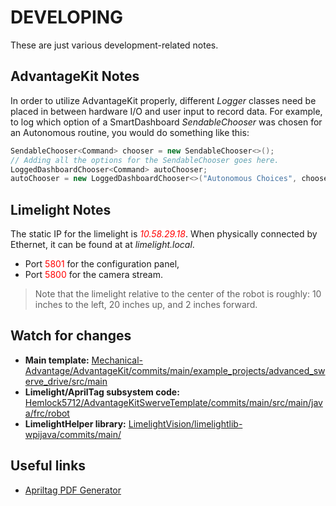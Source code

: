 # DEVELOPING #

These are just various development-related notes. <!-- Fun to play around with markdown formatting too! lmao some of this formatting is completely unnecessary -->

## AdvantageKit Notes ##
In order to utilize AdvantageKit properly, different _Logger_ classes need be placed in between hardware I/O and user input to record data. For example, to log which option of a SmartDashboard _SendableChooser_ was chosen for an Autonomous routine, you would do something like this:
```java
SendableChooser<Command> chooser = new SendableChooser<>();
// Adding all the options for the SendableChooser goes here.
LoggedDashboardChooser<Command> autoChooser;
autoChooser = new LoggedDashboardChooser<>("Autonomous Choices", chooser);
```

## Limelight Notes ##
The static IP for the limelight is <em style="color:red; background-color: white; display: inline;">10.58.29.18</em>.
When physically connected by Ethernet, it can be found at at _limelight.local_.
- Port <p style="color:red; background-color: white; display: inline;">5801</p> for the configuration panel,
- Port <p style="color:red; background-color: white; display: inline;">5800</p> for the camera stream.
> Note that the limelight relative to the center of the robot is roughly: 10 inches to the left, 20 inches up, and 2 inches forward.

## Watch for changes ##
- **Main template:** [Mechanical-Advantage/AdvantageKit/commits/main/example_projects/advanced_swerve_drive/src/main](https://github.com/Mechanical-Advantage/AdvantageKit/commits/main/example_projects/advanced_swerve_drive/src/main)
- **Limelight/AprilTag subsystem code:** [Hemlock5712/AdvantageKitSwerveTemplate/commits/main/src/main/java/frc/robot](https://github.com/Hemlock5712/AdvantageKitSwerveTemplate/commits/main/src/main/java/frc/robot)
- **LimelightHelper library:** [LimelightVision/limelightlib-wpijava/commits/main/](https://github.com/LimelightVision/limelightlib-wpijava/commits/main/)

## Useful links ##
- [Apriltag PDF Generator](https://tools.limelightvision.io/apriltag-generator)
